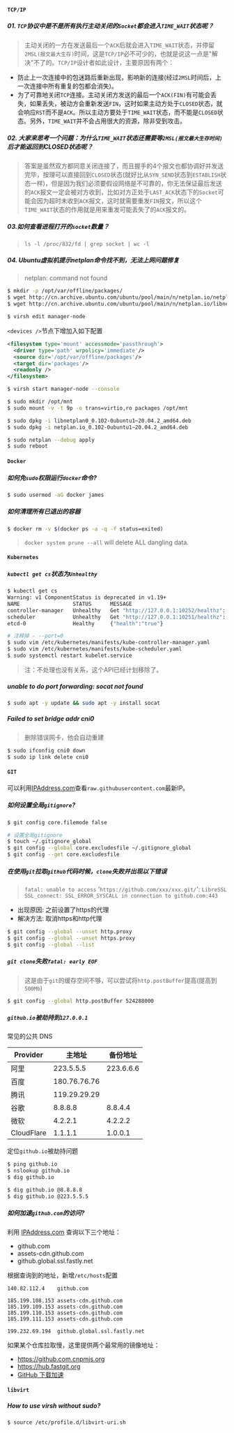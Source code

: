 
#### `TCP/IP`

##### 01. `TCP`协议中是不是所有执行主动关闭的`Socket`都会进入`TIME_WAIT`状态呢？

> 主动关闭的一方在发送最后一个`ACK`后就会进入`TIME_WAIT`状态，并停留`2MSL(报文最大生存)`时间，这是`TCP/IP`必不可少的，也就是说这一点是"解决"不了的。`TCP/IP`设计者如此设计，主要原因有两个：
- 防止上一次连接中的包迷路后重新出现，影响新的连接(经过`2MSL`时间后，上一次连接中所有重复的包都会消失)。
- 为了可靠地关闭`TCP`连接。主动关闭方发送的最后一个`ACK(FIN)`有可能会丢失，如果丢失，被动方会重新发送`FIN`，这时如果主动方处于`CLOSED`状态，就会响应`RST`而不是`ACK`。所以主动方要处于`TIME_WAIT`状态，而不能是`CLOSED`状态。另外，`TIME_WAIT`并不会占用很大的资源，除非受到攻击。

##### 02. 大家来思考一个问题：为什么`TIME_WAIT`状态还需要等`2MSL(报文最大生存时间)`后才能返回到CLOSED状态呢？

> 答案是虽然双方都同意关闭连接了，而且握手的4个报文也都协调好并发送完毕，按理可以直接回到`CLOSED`状态(就好比从`SYN_SEND`状态到`ESTABLISH`状态一样)，但是因为我们必须要假设网络是不可靠的，你无法保证最后发送的`ACK`报文一定会被对方收到，比如对方正处于`LAST_ACK`状态下的`Socket`可能会因为超时未收到`ACK`报文，这时就需要重发`FIN`报文，所以这个`TIME_WAIT`状态的作用就是用来重发可能丢失了的`ACK`报文的。

##### 03.如何查看进程打开的`socket`数量？

> `ls -l /proc/832/fd | grep socket | wc -l`


##### 04. Ubuntu虚拟机提示netplan命令找不到，无法上网问题修复

> netplan: command not found

```bash
$ mkdir -p /opt/var/offline/packages/
$ wget http://cn.archive.ubuntu.com/ubuntu/pool/main/n/netplan.io/netplan.io_0.102-0ubuntu1~20.04.2_amd64.deb
$ wget http://cn.archive.ubuntu.com/ubuntu/pool/main/n/netplan.io/libnetplan0_0.102-0ubuntu1~20.04.2_amd64.deb

$ virsh edit manager-node
```

`<devices />`节点下增加入如下配置

```xml
<filesystem type='mount' accessmode='passthrough'>
  <driver type='path' wrpolicy='immediate'/>
  <source dir='/opt/var/offline/packages'/>
  <target dir='packages'/>
  <readonly />
</filesystem>
```

```bash
$ virsh start manager-node --console

$ sudo mkdir /opt/mnt
$ sudo mount -v -t 9p -o trans=virtio,ro packages /opt/mnt

$ sudo dpkg -i libnetplan0_0.102-0ubuntu1~20.04.2_amd64.deb
$ sudo dpkg -i netplan.io_0.102-0ubuntu1~20.04.2_amd64.deb

$ sudo netplan --debug apply
$ sudo reboot
```

#### `Docker`

##### 如何免`sudo`权限运行`docker`命令?

```bash
$ sudo usermod -aG docker james
```

##### 如何清理所有已退出的容器

```bash
$ docker rm -v $(docker ps -a -q -f status=exited)
```

> `docker system prune --all` will delete ALL dangling data.

#### `Kubernetes`

##### `kubectl get cs`状态为`Unhealthy`

```bash
$ kubectl get cs
Warning: v1 ComponentStatus is deprecated in v1.19+
NAME                 STATUS      MESSAGE                                                                                       ERROR
controller-manager   Unhealthy   Get "http://127.0.0.1:10252/healthz": dial tcp 127.0.0.1:10252: connect: connection refused
scheduler            Unhealthy   Get "http://127.0.0.1:10251/healthz": dial tcp 127.0.0.1:10251: connect: connection refused
etcd-0               Healthy     {"health":"true"}
```

```bash
# 注释掉 - --port=0
$ sudo vim /etc/kubernetes/manifests/kube-controller-manager.yaml  
$ sudo vim /etc/kubernetes/manifests/kube-scheduler.yaml
$ sudo systemctl restart kubelet.service
```
> 注：不处理也没有关系，这个API已经计划移除了。

#####  unable to do port forwarding: socat not found

```bash
$ sudo apt -y update && sudo apt -y install socat
```

##### Failed to set bridge addr cni0

> 删除错误网卡，他会自动重建

```bash
$ sudo ifconfig cni0 down
$ sudo ip link delete cni0
```

#### `GIT`

可以利用[IPAddress.com](https://www.ipaddress.com/)查看`raw.githubusercontent.com`最新IP。

##### 如何设置全局`gitignore`?

```bash
$ git config core.filemode false

# 设置全局gitignore
$ touch ~/.gitignore_global
$ git config --global core.excludesfile ~/.gitignore_global
$ git config --get core.excludesfile
```

##### 在使用`git`拉取`github`代码时候，`clone`失败并出现以下错误

> `fatal: unable to access` '`https://github.com/xxx/xxx.git/`': `LibreSSL SSL_connect: SSL_ERROR_SYSCALL in connection to github.com:443`

- 出现原因: 之前设置了https的代理
- 解决方法: 取消https和http代理

```bash
$ git config --global --unset http.proxy
$ git config --global --unset https.proxy
$ git config --global --list
```

##### `git clone`失败`fatal: early EOF`

> 这是由于`git`的缓存空间不够，可以尝试将`http.postBuffer`提高(提高到`500Mb`)

```bash
$ git config --global http.postBuffer 524288000
```

##### `github.io`被劫持到`127.0.0.1`

常见的公共 DNS

| Provider   | 主地址       | 备份地址  |
| ---------- | ------------ | --------- |
| 阿里       | 223.5.5.5    | 223.6.6.6 |
| 百度       | 180.76.76.76 |           |
| 腾讯       | 119.29.29.29 |           |
| 谷歌       | 8.8.8.8      | 8.8.4.4   |
| 微软       | 4.2.2.1      | 4.2.2.2   |
| CloudFlare | 1.1.1.1      | 1.0.0.1   |

定位`github.io`被劫持问题

```bash
$ ping github.io
$ nslookup github.io
$ dig github.io

$ dig github.io @8.8.8.8
$ dig github.io @223.5.5.5
```

##### 如何加速`github.com`的访问?

利用 [IPAddress.com](https://www.ipaddress.com/) 查询以下三个地址：
- github.com
- assets-cdn.github.com
- github.global.ssl.fastly.net

根据查询到的地址，新增`/etc/hosts`配置

```hosts
140.82.112.4    github.com

185.199.108.153 assets-cdn.github.com
185.199.109.153 assets-cdn.github.com
185.199.110.153 assets-cdn.github.com
185.199.111.153 assets-cdn.github.com

199.232.69.194  github.global.ssl.fastly.net
```

如果某个仓库拉取慢，这里提供两个最常用的镜像地址：

- https://github.com.cnpmjs.org
- https://hub.fastgit.org
- [GitHub 下载加速](https://toolwa.com/github/)


#### `libvirt`

##### How to use virsh without sudo?

```bash
$ source /etc/profile.d/libvirt-uri.sh
```